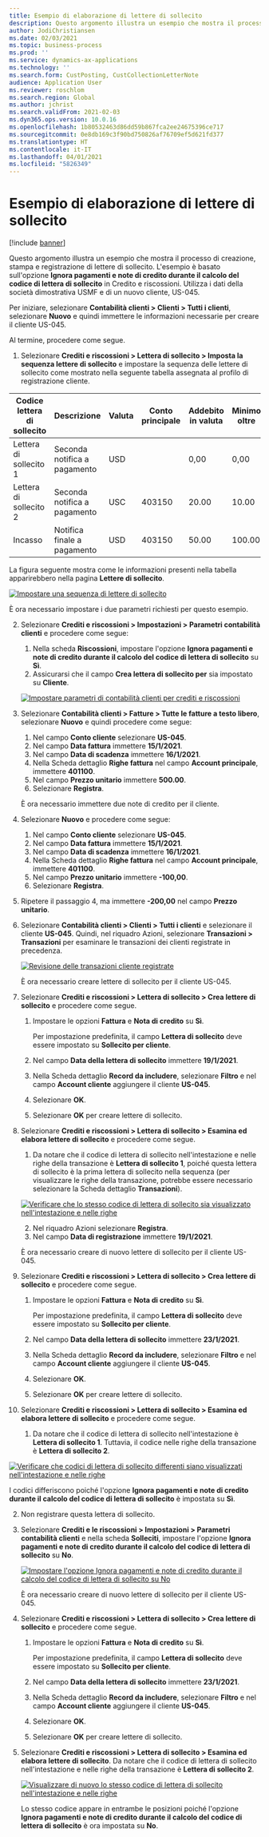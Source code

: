 ```yaml
---
title: Esempio di elaborazione di lettere di sollecito
description: Questo argomento illustra un esempio che mostra il processo di creazione, stampa e registrazione di lettere di sollecito.
author: JodiChristiansen
ms.date: 02/03/2021
ms.topic: business-process
ms.prod: ''
ms.service: dynamics-ax-applications
ms.technology: ''
ms.search.form: CustPosting, CustCollectionLetterNote
audience: Application User
ms.reviewer: roschlom
ms.search.region: Global
ms.author: jchrist
ms.search.validFrom: 2021-02-03
ms.dyn365.ops.version: 10.0.16
ms.openlocfilehash: 1b80532463d86dd59b867fca2ee24675396ce717
ms.sourcegitcommit: 0e8db169c3f90bd750826af76709ef5d621fd377
ms.translationtype: HT
ms.contentlocale: it-IT
ms.lasthandoff: 04/01/2021
ms.locfileid: "5826349"
---
```

# <a name="process-collection-letters-example"></a>Esempio di elaborazione di lettere di sollecito

[!include [banner](../../includes/banner.md)]

Questo argomento illustra un esempio che mostra il processo di creazione, stampa e registrazione di lettere di sollecito. L'esempio è basato sull'opzione **Ignora pagamenti e note di credito durante il calcolo del codice di lettera di sollecito** in Credito e riscossioni. Utilizza i dati della società dimostrativa USMF e di un nuovo cliente, US-045.

Per iniziare, selezionare **Contabilità clienti \> Clienti \> Tutti i clienti**, selezionare **Nuovo** e quindi immettere le informazioni necessarie per creare il cliente US-045.

Al termine, procedere come segue.

1. Selezionare **Crediti e riscossioni \> Lettera di sollecito \> Imposta la sequenza lettere di sollecito** e impostare la sequenza delle lettere di sollecito come mostrato nella seguente tabella assegnata al profilo di registrazione cliente.

|     Codice lettera di sollecito      |     Descrizione                           |     Valuta      |     Conto   principale        |     Addebito   in valuta     |     Minimo   oltre        |     Blocco   giorni      |
|---------------------------------  |---------------------------------------    |-----------------  |-----------------------    |-------------------------- |-----------------------    |---------------------  |
|     Lettera di   sollecito 1         |     Seconda   notifica a pagamento        |     USD           |                           |     0,00                  |     0,00                  |     2                 |
|     Lettera di   sollecito 2         |     Seconda   notifica a pagamento        |     USC           |     403150                |     20.00                 |     10.00                 |     3                 |
|     Incasso                    |     Notifica   finale a pagamento         |     USD           |     403150                |     50.00                 |     100.00                |     15                |

La figura seguente mostra come le informazioni presenti nella tabella apparirebbero nella pagina **Lettere di sollecito**. 

[![Impostare una sequenza di lettere di sollecito](./media/Ignore-payments-creditmemos-1.PNG)](./media/Ignore-payments-creditmemos-1.PNG)

 È ora necessario impostare i due parametri richiesti per questo esempio.

2. Selezionare **Crediti e riscossioni \> Impostazioni \> Parametri contabilità clienti** e procedere come segue:

    1. Nella scheda **Riscossioni**, impostare l'opzione **Ignora pagamenti e note di credito durante il calcolo del codice di lettera di sollecito** su **Sì**.
    2. Assicurarsi che il campo **Crea lettera di sollecito per** sia impostato su **Cliente**.

    [![Impostare parametri di contabilità clienti per crediti e riscossioni](./media/Ignore-payments-creditmemos-2.PNG)](./media/Ignore-payments-creditmemos-2.PNG)

3. Selezionare **Contabilità clienti \> Fatture \> Tutte le fatture a testo libero**, selezionare **Nuovo** e quindi procedere come segue:

    1. Nel campo **Conto cliente** selezionare **US-045**.
    2. Nel campo **Data fattura** immettere **15/1/2021**.
    3. Nel campo **Data di scadenza** immettere **16/1/2021**.
    4. Nella Scheda dettaglio **Righe fattura** nel campo **Account principale**, immettere **401100**.
    5. Nel campo **Prezzo unitario** immettere **500.00**.
    6. Selezionare **Registra**.

    È ora necessario immettere due note di credito per il cliente.

4. Selezionare **Nuovo** e procedere come segue:

    1. Nel campo **Conto cliente** selezionare **US-045**.
    2. Nel campo **Data fattura** immettere **15/1/2021**.
    3. Nel campo **Data di scadenza** immettere **16/1/2021**.
    4. Nella Scheda dettaglio **Righe fattura** nel campo **Account principale**, immettere **401100**.
    5. Nel campo **Prezzo unitario** immettere **-100,00**.
    6. Selezionare **Registra**.

5. Ripetere il passaggio 4, ma immettere **-200,00** nel campo **Prezzo unitario**.
6. Selezionare **Contabilità clienti \> Clienti \> Tutti i clienti** e selezionare il cliente **US-045**. Quindi, nel riquadro Azioni, selezionare **Transazioni \> Transazioni** per esaminare le transazioni dei clienti registrate in precedenza.

    [![Revisione delle transazioni cliente registrate](./media/Ignore-payments-creditmemos-3.PNG)](./media/Ignore-payments-creditmemos-3.PNG)

    È ora necessario creare lettere di sollecito per il cliente US-045.

7. Selezionare **Crediti e riscossioni \> Lettera di sollecito \> Crea lettere di sollecito** e procedere come segue.

    1. Impostare le opzioni **Fattura** e **Nota di credito** su **Sì**.

        Per impostazione predefinita, il campo **Lettera di sollecito** deve essere impostato su **Sollecito per cliente**.

    2. Nel campo **Data della lettera di sollecito** immettere **19/1/2021**.
    3. Nella Scheda dettaglio **Record da includere**, selezionare **Filtro** e nel campo **Account cliente** aggiungere il cliente **US-045**.
    4. Selezionare **OK**.
    5. Selezionare **OK** per creare lettere di sollecito.

8. Selezionare **Crediti e riscossioni \> Lettera di sollecito \> Esamina ed elabora lettere di sollecito** e procedere come segue.

    1. Da notare che il codice di lettera di sollecito nell'intestazione e nelle righe della transazione è **Lettera di sollecito 1**, poiché questa lettera di sollecito è la prima lettera di sollecito nella sequenza (per visualizzare le righe della transazione, potrebbe essere necessario selezionare la Scheda dettaglio **Transazioni**).

   [![Verificare che lo stesso codice di lettera di sollecito sia visualizzato nell'intestazione e nelle righe](./media/Ignore-payments-creditmemos-4.PNG)](./media/Ignore-payments-creditmemos-4.PNG)

    2. Nel riquadro Azioni selezionare **Registra**.
    3. Nel campo **Data di registrazione** immettere **19/1/2021**.

    È ora necessario creare di nuovo lettere di sollecito per il cliente US-045.

9. Selezionare **Crediti e riscossioni \> Lettera di sollecito \> Crea lettere di sollecito** e procedere come segue.

    1. Impostare le opzioni **Fattura** e **Nota di credito** su **Sì**.

        Per impostazione predefinita, il campo **Lettera di sollecito** deve essere impostato su **Sollecito per cliente**.

    2. Nel campo **Data della lettera di sollecito** immettere **23/1/2021**.
    3. Nella Scheda dettaglio **Record da includere**, selezionare **Filtro** e nel campo **Account cliente** aggiungere il cliente **US-045**.
    4. Selezionare **OK**.
    5. Selezionare **OK** per creare lettere di sollecito.

10. Selezionare **Crediti e riscossioni \> Lettera di sollecito \> Esamina ed elabora lettere di sollecito** e procedere come segue.

    1. Da notare che il codice di lettera di sollecito nell'intestazione è **Lettera di sollecito 1**. Tuttavia, il codice nelle righe della transazione è **Lettera di sollecito 2**.

   [![Verificare che codici di lettera di sollecito differenti siano visualizzati nell'intestazione e nelle righe](./media/Ignore-payments-creditmemos-5.PNG)](./media/Ignore-payments-creditmemos-5.PNG)

  I codici differiscono poiché l'opzione **Ignora pagamenti e note di credito durante il calcolo del codice di lettera di sollecito** è impostata su **Sì**.

  2. Non registrare questa lettera di sollecito.

11. Selezionare **Crediti e le riscossioni \> Impostazioni \> Parametri contabilità clienti** e nella scheda **Solleciti**, impostare l'opzione **Ignora pagamenti e note di credito durante il calcolo del codice di lettera di sollecito** su **No**.

    [![Impostare l'opzione Ignora pagamenti e note di credito durante il calcolo del codice di lettera di sollecito su No](./media/Ignore-payments-creditmemos-6.PNG)](./media/Ignore-payments-creditmemos-6.PNG)

    È ora necessario creare di nuovo lettere di sollecito per il cliente US-045.

12. Selezionare **Crediti e riscossioni \> Lettera di sollecito \> Crea lettere di sollecito** e procedere come segue.

    1. Impostare le opzioni **Fattura** e **Nota di credito** su **Sì**.

        Per impostazione predefinita, il campo **Lettera di sollecito** deve essere impostato su **Sollecito per cliente**.

    2. Nel campo **Data della lettera di sollecito** immettere **23/1/2021**.
    3. Nella Scheda dettaglio **Record da includere**, selezionare **Filtro** e nel campo **Account cliente** aggiungere il cliente **US-045**.
    4. Selezionare **OK**.
    5. Selezionare **OK** per creare lettere di sollecito.

13. Selezionare **Crediti e riscossioni \> Lettera di sollecito \> Esamina ed elabora lettere di sollecito**. Da notare che il codice di lettera di sollecito nell'intestazione e nelle righe della transazione è **Lettera di sollecito 2**.

    [![Visualizzare di nuovo lo stesso codice di lettera di sollecito nell'intestazione e nelle righe](./media/Ignore-payments-creditmemos-7.PNG)](./media/Ignore-payments-creditmemos-7.PNG)

    Lo stesso codice appare in entrambe le posizioni poiché l'opzione **Ignora pagamenti e note di credito durante il calcolo del codice di lettera di sollecito** è ora impostata su **No**.
